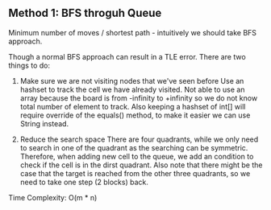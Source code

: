 ## Method 1: BFS throguh Queue

Minimum number of moves / shortest path - intuitively we should take BFS approach.

Though a normal BFS approach can result in a TLE error. There are two things to do:

1) Make sure we are not visiting nodes that we've seen before
   Use an hashset to track the cell we have already visited. Not able to use an array because the board is from -infinity to +infinity
   so we do not know total number of element to track. Also keeping a hashset of int[] will require override of the equals() method, to
   make it easier we can use String instead.
   
2) Reduce the search space
   There are four quadrants, while we only need to search in one of the quadrant as the searching can be symmetric. Therefore, when
   adding new cell to the queue, we add an condition to check if the cell is in the dirst quadrant. Also note that there might be the
   case that the target is reached from the other three quadrants, so we need to take one step (2 blocks) back.

Time Complexity: O(m * n)
   
